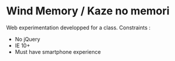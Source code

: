 <h1>Wind Memory / Kaze no memori</h1>

Web experimentation developped for a class. 
Constraints :
<ul>
	<li>No jQuery</li>
	<li>IE 10+</li>
	<li>Must have smartphone experience</li>
</ul>